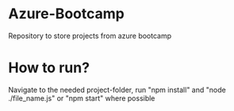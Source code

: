 
# Azure-Bootcamp
Repository to store projects from azure bootcamp

# How to run?
Navigate to the needed project-folder, run "npm install" and "node ./file_name.js" or "npm start" where possible
